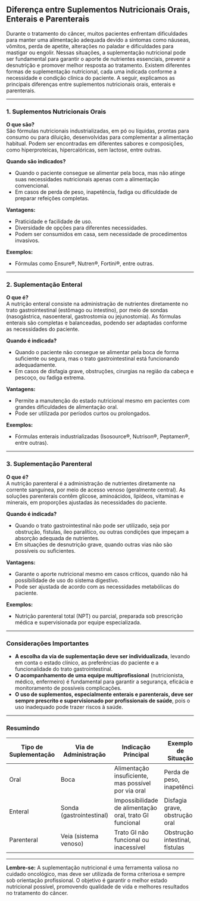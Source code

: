## Diferença entre Suplementos Nutricionais Orais, Enterais e Parenterais

Durante o tratamento do câncer, muitos pacientes enfrentam dificuldades para manter uma alimentação adequada devido a sintomas como náuseas, vômitos, perda de apetite, alterações no paladar e dificuldades para mastigar ou engolir. Nessas situações, a suplementação nutricional pode ser fundamental para garantir o aporte de nutrientes essenciais, prevenir a desnutrição e promover melhor resposta ao tratamento. Existem diferentes formas de suplementação nutricional, cada uma indicada conforme a necessidade e condição clínica do paciente. A seguir, explicamos as principais diferenças entre suplementos nutricionais orais, enterais e parenterais.

---

### 1. Suplementos Nutricionais Orais

**O que são?**  
São fórmulas nutricionais industrializadas, em pó ou líquidas, prontas para consumo ou para diluição, desenvolvidas para complementar a alimentação habitual. Podem ser encontradas em diferentes sabores e composições, como hiperproteicas, hipercalóricas, sem lactose, entre outras.

**Quando são indicados?**  
- Quando o paciente consegue se alimentar pela boca, mas não atinge suas necessidades nutricionais apenas com a alimentação convencional.
- Em casos de perda de peso, inapetência, fadiga ou dificuldade de preparar refeições completas.

**Vantagens:**  
- Praticidade e facilidade de uso.
- Diversidade de opções para diferentes necessidades.
- Podem ser consumidos em casa, sem necessidade de procedimentos invasivos.

**Exemplos:**  
- Fórmulas como Ensure®, Nutren®, Fortini®, entre outras.

---

### 2. Suplementação Enteral

**O que é?**  
A nutrição enteral consiste na administração de nutrientes diretamente no trato gastrointestinal (estômago ou intestino), por meio de sondas (nasogástrica, nasoenteral, gastrostomia ou jejunostomia). As fórmulas enterais são completas e balanceadas, podendo ser adaptadas conforme as necessidades do paciente.

**Quando é indicada?**  
- Quando o paciente não consegue se alimentar pela boca de forma suficiente ou segura, mas o trato gastrointestinal está funcionando adequadamente.
- Em casos de disfagia grave, obstruções, cirurgias na região da cabeça e pescoço, ou fadiga extrema.

**Vantagens:**  
- Permite a manutenção do estado nutricional mesmo em pacientes com grandes dificuldades de alimentação oral.
- Pode ser utilizada por períodos curtos ou prolongados.

**Exemplos:**  
- Fórmulas enterais industrializadas (Isosource®, Nutrison®, Peptamen®, entre outras).

---

### 3. Suplementação Parenteral

**O que é?**  
A nutrição parenteral é a administração de nutrientes diretamente na corrente sanguínea, por meio de acesso venoso (geralmente central). As soluções parenterais contêm glicose, aminoácidos, lipídeos, vitaminas e minerais, em proporções ajustadas às necessidades do paciente.

**Quando é indicada?**  
- Quando o trato gastrointestinal não pode ser utilizado, seja por obstrução, fístulas, íleo paralítico, ou outras condições que impeçam a absorção adequada de nutrientes.
- Em situações de desnutrição grave, quando outras vias não são possíveis ou suficientes.

**Vantagens:**  
- Garante o aporte nutricional mesmo em casos críticos, quando não há possibilidade de uso do sistema digestivo.
- Pode ser ajustada de acordo com as necessidades metabólicas do paciente.

**Exemplos:**  
- Nutrição parenteral total (NPT) ou parcial, preparada sob prescrição médica e supervisionada por equipe especializada.

---

### Considerações Importantes

- **A escolha da via de suplementação deve ser individualizada**, levando em conta o estado clínico, as preferências do paciente e a funcionalidade do trato gastrointestinal.
- **O acompanhamento de uma equipe multiprofissional** (nutricionista, médico, enfermeiro) é fundamental para garantir a segurança, eficácia e monitoramento de possíveis complicações.
- **O uso de suplementos, especialmente enterais e parenterais, deve ser sempre prescrito e supervisionado por profissionais de saúde**, pois o uso inadequado pode trazer riscos à saúde.

---

### Resumindo

| Tipo de Suplementação | Via de Administração | Indicação Principal | Exemplo de Situação |
|-----------------------|---------------------|--------------------|---------------------|
| Oral                  | Boca                | Alimentação insuficiente, mas possível por via oral | Perda de peso, inapetência |
| Enteral               | Sonda (gastrointestinal) | Impossibilidade de alimentação oral, trato GI funcional | Disfagia grave, obstrução oral |
| Parenteral            | Veia (sistema venoso) | Trato GI não funcional ou inacessível | Obstrução intestinal, fístulas |

---

**Lembre-se:** A suplementação nutricional é uma ferramenta valiosa no cuidado oncológico, mas deve ser utilizada de forma criteriosa e sempre sob orientação profissional. O objetivo é garantir o melhor estado nutricional possível, promovendo qualidade de vida e melhores resultados no tratamento do câncer.